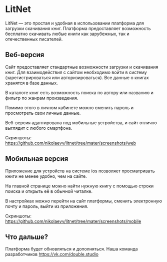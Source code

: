 LitNet
=============================

LitNet — это простая и удобная в использовании платформа для загрузки скачивания книг. Платформа предоставляет возможность бесплатно скачивать любые книги как зарубежных, так и отечественных писателей.

Веб-версия
------------

Сайт предоставляет стандартные возможности загрузки и скачивания книг. Для взаимодействия с сайтом необходимо войти в систему (зарегистрироваться или авторизироваться). Все данные о книгах хранятся в базе данных.

В каталоге книг есть возможность поиска по автору или названию и фильтр по жанрам произведения.

Помимо этого в личном кабинете можно сменить пароль и просмотреть свои личные данные.

Веб-версия адаптирована под мобильные устройства, и сайт отлично выглядит с любого смартфона.

Скриншоты: https://github.com/nikolaevv/litnet/tree/mater/screenshots/web

Мобильная версия
------------

Приложение для устройств на системе ios позволяет просматривать книги не менее удобно, чем на сайте.

На главной странице можно найти нужную книгу с помощью строки поиска и открыть её в обычной читалке. 

В настройках можно перейти на сайт платформы, сменить электронную почту и пароль, выйти из приложения.

Скриншоты: https://github.com/nikolaevv/litnet/tree/mater/screenshots/mobile

Что дальше?
-----------

Платформа будет обновляться и дополняться.
Наша команда разработчиков https://vk.com/double.studio